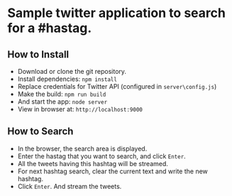 # Sample twitter application to search for a #hastag.


## How to Install

* Download or clone the git repository.
* Install dependencies: `npm install`
* Replace credentials for Twitter API (configured in `server\config.js`)
* Make the build: `npm run build`
* And start the app: `node server`
* View in browser at: `http://localhost:9000`

## How to Search

* In the browser, the search area is displayed.
* Enter the hastag that you want to search, and click `Enter`.
* All the tweets having this hashtag will be streamed.
* For next hashtag search, clear the current text and write the new hashtag.
* Click `Enter`. And stream the tweets.